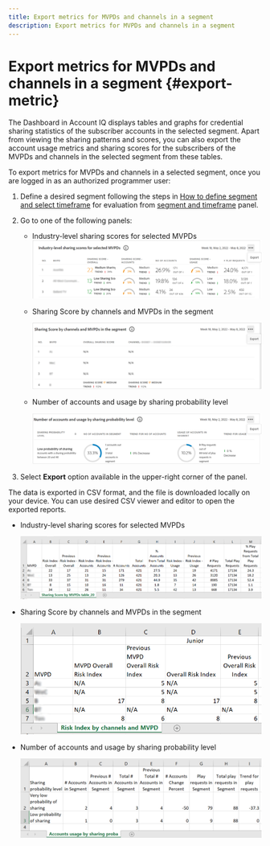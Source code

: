 ```yaml
---
title: Export metrics for MVPDs and channels in a segment
description: Export metrics for MVPDs and channels in a segment
---
```


# Export metrics for MVPDs and channels in a segment {#export-metric}

The Dashboard in Account IQ displays tables and graphs for credential sharing statistics of the subscriber accounts in the selected segment. Apart from viewing the sharing patterns and scores, you can also export the account usage metrics and sharing scores for the subscribers of the MVPDs and channels in the selected segment from these tables.

To export metrics for MVPDs and channels in a selected segment, once you are logged in as an authorized programmer user:

1. Define a desired segment following the steps in [How to define segment and select timeframe](/help/AccountIQ/howto-select-segment-timeframe.md) for evaluation from [segment and timeframe](/help/AccountIQ/segments-timeframe.md) panel.

1. Go to one of the following panels:

    * Industry-level sharing scores for selected MVPDs
    ![](assets/ind-sharpanel-export-option.png)

    * Sharing Score by channels and MVPDs in the segment

      ![](assets/sharscorepanel-export-option.png)

    * Number of accounts and usage by sharing probability level

      ![](assets/usage-panel-export-option.png)

1. Select **Export** option available in the upper-right corner of the panel.

The data is exported in CSV format, and the file is downloaded locally on your device. You can use desired CSV viewer and editor to open the exported reports.

* Industry-level sharing scores for selected MVPDs

    ![](assets/export-ind-sharing-score.png)

* Sharing Score by channels and MVPDs in the segment

    ![](assets/export-risk-index-by-mvpdchannels.png)
     
* Number of accounts and usage by sharing probability level

    ![](assets/export-acc-usage.png)

